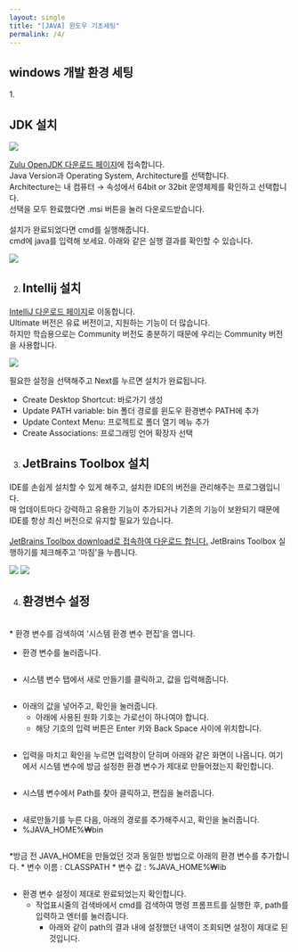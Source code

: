 ```yaml
---
layout: single
title: "[JAVA] 윈도우 기초세팅"
permalink: /4/
---
```


<h2>windows 개발 환경 세팅</h2>
1. <h2>JDK 설치</h2>
<img src="https://user-images.githubusercontent.com/77485397/208794394-bb094977-4367-481b-b3c3-2cbeac927d6d.png">

<a href="https://www.azul.com/downloads/?version=java-11-lts&os=windows&architecture=x86-64-bit&package=jdk">Zulu OpenJDK 다운로드 페이지</a>에 접속합니다. <br/>
Java Version과 Operating System, Architecture를 선택합니다. <br/>
Architecture는 내 컴퓨터 → 속성에서 64bit or 32bit 운영체제를 확인하고 선택합니다. <br/>
선택을 모두 완료했다면 .msi 버튼을 눌러 다운로드받습니다. <br/>
<br/>
설치가 완료되었다면 cmd를 실행해줍니다.<br/>
cmd에 java를 입력해 보세요. 아래와 같은 실행 결과를 확인할 수 있습니다.

<img src="https://user-images.githubusercontent.com/77485397/208794754-1ffa1116-d2c4-43b0-91a9-baa009b9298b.png">

2. <h2>Intellij 설치</h2>
<a href="https://www.jetbrains.com/ko-kr/idea/download/#section=windows">IntelliJ 다운로드 페이지</a>로 이동합니다.<br/>
Ultimate 버전은 유료 버전이고, 지원하는 기능이 더 많습니다. <br/>
하지만 학습용으로는 Community 버전도 충분하기 때문에 우리는 Community 버전을 사용합니다.

<img src="https://user-images.githubusercontent.com/77485397/208794922-ab835790-b18b-4b88-954b-8384cf073905.png">

필요한 설정을 선택해주고 Next를 누르면 설치가 완료됩니다. <br/>
* Create Desktop Shortcut: 바로가기 생성
* Update PATH variable: bin 폴더 경로를 윈도우 환경변수 PATH에 추가
* Update Context Menu: 프로젝트로 폴더 열기 메뉴 추가
* Create Associations: 프로그래밍 언어 확장자 선택

3. <h2>JetBrains Toolbox 설치</h2>
IDE를 손쉽게 설치할 수 있게 해주고, 설치한 IDE의 버전을 관리해주는 프로그램입니다. <br/>
매 업데이트마다 강력하고 유용한 기능이 추가되거나 기존의 기능이 보완되기 때문에 IDE를 항상 최신 버전으로 유지할 필요가 있습니다. <br/>
<br/>
<a href="https://www.jetbrains.com/lp/toolbox/">JetBrains Toolbox download로 접속하여 다운로드 합니다.</a>
JetBrains Toolbox 실행하기를 체크해주고 '마침'을 누릅니다.

<img src="https://user-images.githubusercontent.com/77485397/208798184-fabf5fc1-8233-41bf-9e5e-f7342555af72.png">
<img src="https://user-images.githubusercontent.com/77485397/208798463-87aab3bf-c828-4f30-bc19-a816da195800.png">

4. <h2>환경변수 설정</h2>
<br/>
* 환경 변수를 검색하여 '시스템 환경 변수 편집'을 엽니다.

<img src="https://user-images.githubusercontent.com/77485397/208798564-b1a4b656-b590-4728-86b7-56daf4412963.png" alt="">

* 환경 변수를 눌러줍니다.

<img src="https://user-images.githubusercontent.com/77485397/208798651-685bd72e-d272-4776-b5a0-e6c41cb6e1c6.png" alt="">

* 시스템 변수 탭에서 새로 만들기를 클릭하고, 값을 입력해줍니다.

<img src="https://user-images.githubusercontent.com/77485397/208798733-442435f3-5bc3-47d1-b6da-ecdee639b1e7.png" alt="">

* 아래의 값을 넣어주고, 확인을 눌러줍니다.
    * 아래에 사용된 원화 기호는 가로선이 하나여야 합니다.
    * 해당 기호의 입력 버튼은 Enter 키와 Back Space 사이에 위치합니다.

<img src="https://user-images.githubusercontent.com/77485397/208798874-4713e769-aaaa-4ff5-8600-a8086005d682.png" alt="">

* 입력을 마치고 확인을 누르면 입력창이 닫히며 아래와 같은 화면이 나옵니다. 여기에서 시스템 변수에 방금 설정한 환경 변수가 제대로 만들어졌는지 확인합니다.

<img src="https://user-images.githubusercontent.com/77485397/208798921-04a362d1-49e8-4007-97be-bfc2ceedf78e.png" alt="">

* 시스템 변수에서 Path를 찾아 클릭하고, 편집을 눌러줍니다.

<img src="https://user-images.githubusercontent.com/77485397/208798979-3bdb464b-5c2a-4820-85af-85582f569949.png" alt="">

* 새로만들기를 누른 다음, 아래의 경로를 추가해주시고, 확인을 눌러줍니다.
* %JAVA_HOME%₩bin

<img src="https://user-images.githubusercontent.com/77485397/208799061-bd6a312f-22d9-4587-b2e1-dd38d230de52.png" alt="">

*방금 전 JAVA_HOME을 만들었던 것과 동일한 방법으로 아래의 환경 변수를 추가합니다.
    * 변수 이름 : CLASSPATH
    * 변수 값 : %JAVA_HOME%₩lib

<img src="https://user-images.githubusercontent.com/77485397/208799232-4df3fb31-7d3c-489c-b91f-462782a84c6b.png" alt="">

* 환경 변수 설정이 제대로 완료되었는지 확인합니다.
    * 작업표시줄의 검색바에서 cmd를 검색하여 명령 프롬프트를 실행한 후, path를 입력하고 엔터를 눌러줍니다.
        * 아래와 같이 path의 결과 내에 설정했던 내역이 조회되면 설정이 제대로 된 것입니다.

<img src="https://user-images.githubusercontent.com/77485397/208799360-5cfb211c-993a-4ceb-8a48-fc754bcec82b.png" alt="">
